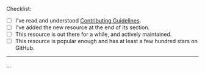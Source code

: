 <!-- Thank you for your interest in Awesome JavaScript 🎉 -->

<!-- These comment lines are only here to guide you, and will not be visible in the pull request you're about to create. -->

Checklist:

- [ ] I've read and understood [Contributing Guidelines](../CONTRIBUTING.md).
- [ ] I've added the new resource at the end of its section.
- [ ] This resource is out there for a while, and actively maintained.
- [ ] This resource is popular enough and has at least a few hundred stars on GitHub.

---

<!-- Please explain what this new addition is about, and why it should be included here with your own words. -->

...